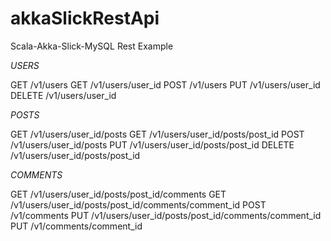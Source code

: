 # akkaSlickRestApi
Scala-Akka-Slick-MySQL Rest Example


*USERS*

GET /v1/users
GET /v1/users/user_id
POST /v1/users
PUT /v1/users/user_id
DELETE /v1/users/user_id

*POSTS*

GET /v1/users/user_id/posts
GET /v1/users/user_id/posts/post_id
POST /v1/users/user_id/posts
PUT /v1/users/user_id/posts/post_id
DELETE /v1/users/user_id/posts/post_id

*COMMENTS*

GET /v1/users/user_id/posts/post_id/comments
GET /v1/users/user_id/posts/post_id/comments/comment_id
POST /v1/comments
PUT /v1/users/user_id/posts/post_id/comments/comment_id
PUT /v1/comments/comment_id



